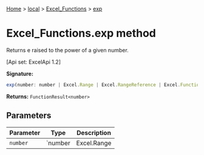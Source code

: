 [Home](./index) &gt; [local](local.md) &gt; [Excel\_Functions](local.excel_functions.md) &gt; [exp](local.excel_functions.exp.md)

# Excel\_Functions.exp method

Returns e raised to the power of a given number. 

 \[Api set: ExcelApi 1.2\]

**Signature:**
```javascript
exp(number: number | Excel.Range | Excel.RangeReference | Excel.FunctionResult<any>): FunctionResult<number>;
```
**Returns:** `FunctionResult<number>`

## Parameters

|  Parameter | Type | Description |
|  --- | --- | --- |
|  `number` | `number | Excel.Range | Excel.RangeReference | Excel.FunctionResult<any>` |  |

